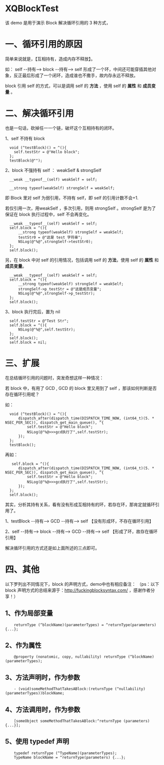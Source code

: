 # XQBlockTest
该 demo 是用于演示 Block 解决循环引用的 3 种方式，

# 一、循环引用的原因
简单来说就是，【互相持有，造成内存不释放】。

如： self --持有--> block --持有--> self  形成了一个环，中间还可能穿插其他对象，反正最后形成了一个闭环，造成谁也不撒手，故内存永远不释放。

block 引用 self 的方式，可以是调用 self 的 **方法** ，使用 self 的 **属性** 和 **成员变量** 。

# 二、解决循环引用
也是一句话，砍掉任一一个链，破坏这个互相持有的闭环。

1、self 不持有 block

      void (^testBlock)() = ^(){  
        self.testStr = @"Hello block";  
      };  
      testBlock(@"");   
      
2、block 不强持有 self ： weakSelf & strongSelf

      __weak __typeof__(self) weakSelf = self;  
  
      __strong typeof(weakSelf) strongSelf = weakSelf; 
      
即 Block 里对 self 为弱引用，不持有 self，即 self 的引用计数不会+1.

若仅引用一次，用weakSelf ，多次引用，则用 strongSelf 。strongSelf 是为了保证在 block 执行过程中，self 不会再变化。

      __weak __typeof__(self) weakSelf = self;  
      self.block = ^(){  
          __strong typeof(weakSelf) strongSelf = weakSelf;  
          testStr0 = @"这是 test 字符串";  
          NSLog(@"%@",strongSelf->testStr0);  
      };  
      self.block();
      
另，在 block 中对 self 的引用情况，包括调用 self 的 **方法**，使用 self 的 **属性** 和 **成员变量**。

      __weak __typeof__(self) weakSelf = self;  
      self.block = ^(){  
          __strong typeof(weakSelf) strongSelf = weakSelf;  
          strongSelf->p_testStr = @"这是成员变量";  
          NSLog(@"%@",strongSelf->p_testStr);  
      };  
      self.block(); 
      
3、block 执行完后，置为 nil

      self.testStr = @"Test Str";  
      self.block = ^(){  
          NSLog(@"%@",self.testStr);  
      };  
      self.block();  
      self.block = nil;  
     
# 三、扩展

在总结循环引用的问题时，突发奇想这样一种情况：

若 block 中，有用了 GCD , GCD 的 block 里又用到了 self ，那该如何判断是否存在循环引用呢？

如：

      void (^testBlock)() = ^(){  
          dispatch_after(dispatch_time(DISPATCH_TIME_NOW, (int64_t)(5. * NSEC_PER_SEC)), dispatch_get_main_queue(), ^{  
              self.testStr = @"Hello block";  
              NSLog(@"%@>>>gcd执行了",self.testStr);  
          });  
      };  
      testBlock();  
      
 再如：
 
       self.block = ^(){  
          dispatch_after(dispatch_time(DISPATCH_TIME_NOW, (int64_t)(5. * NSEC_PER_SEC)), dispatch_get_main_queue(), ^{  
              self.testStr = @"Hello block";  
              NSLog(@"%@>>>gcd执行了",self.testStr);  
          });  
      };  
      self.block();
      
 其实，分析其持有关系，看有没有形成互相持有的环，若存在环，那肯定就循环引用了。
 
1、testBlock --持有-->  GCD --持有-->  self 【没有形成环，不存在循环引用】

2、self --持有--> block --持有--> GCD --持有--> self 【形成了环，故存在循环引用】

解决循环引用的方式还是如上面所述的三点即可。

# 四、其他

以下罗列出不同情况下，block 的声明方式，demo中也有相应备注：
（ps：以下 block 声明方式的总结来源于：http://fuckingblocksyntax.com/ ，感谢作者分享！）

## 1、作为局部变量
        returnType (^blockName)(parameterTypes) = ^returnType(parameters) {...};

## 2、作为属性
        @property (nonatomic, copy, nullability) returnType (^blockName)(parameterTypes);

## 3、方法声明时，作为参数
        - (void)someMethodThatTakesABlock:(returnType (^nullability)(parameterTypes))blockName;

## 4、方法调用时，作为参数
        [someObject someMethodThatTakesABlock:^returnType (parameters) {...}];

## 5、使用 typedef 声明
        typedef returnType (^TypeName)(parameterTypes);
        TypeName blockName = ^returnType(parameters) {...};







